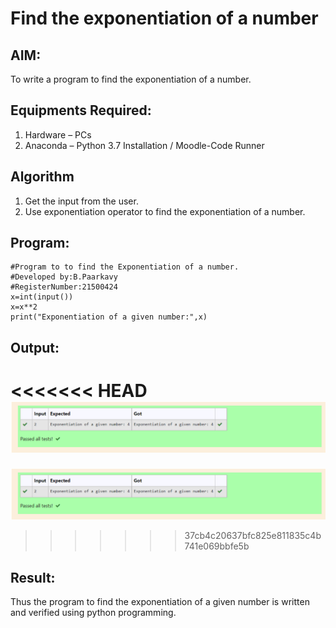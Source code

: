 # Find the exponentiation of a number

## AIM:
To write a program to find the exponentiation of a number.

## Equipments Required:
1. Hardware – PCs
2. Anaconda – Python 3.7 Installation / Moodle-Code Runner

## Algorithm
1. Get the input from the user.
2. Use exponentiation operator to find the exponentiation of a number.

## Program:
```
#Program to to find the Exponentiation of a number.
#Developed by:B.Paarkavy
#RegisterNumber:21500424
x=int(input())
x=x**2
print("Exponentiation of a given number:",x)
```

## Output:
<<<<<<< HEAD
![exponentiation of a number](exponent.png)
=======
![exponentiation of a number](./exponent.png)
>>>>>>> 37cb4c20637bfc825e811835c4b741e069bbfe5b


## Result:
Thus the program to find the exponentiation of a given number is written and verified using python programming.
